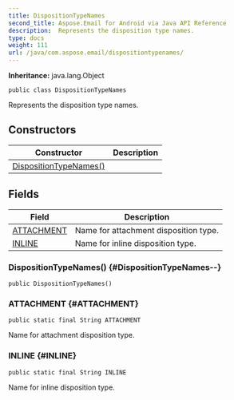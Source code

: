 ```yaml
---
title: DispositionTypeNames
second_title: Aspose.Email for Android via Java API Reference
description:  Represents the disposition type names.
type: docs
weight: 111
url: /java/com.aspose.email/dispositiontypenames/
---
```

**Inheritance:**
java.lang.Object
```
public class DispositionTypeNames
```

Represents the disposition type names.
## Constructors

| Constructor | Description |
| --- | --- |
| [DispositionTypeNames()](#DispositionTypeNames--) |  |
## Fields

| Field | Description |
| --- | --- |
| [ATTACHMENT](#ATTACHMENT) | Name for attachment disposition type. |
| [INLINE](#INLINE) | Name for inline disposition type. |
### DispositionTypeNames() {#DispositionTypeNames--}
```
public DispositionTypeNames()
```


### ATTACHMENT {#ATTACHMENT}
```
public static final String ATTACHMENT
```


Name for attachment disposition type.

### INLINE {#INLINE}
```
public static final String INLINE
```


Name for inline disposition type.


